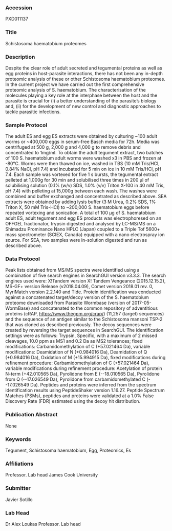 ### Accession
PXD011137

### Title
Schistosoma haematobium proteomes

### Description
Despite the clear role of adult secreted and tegumental proteins as well as egg proteins in host-parasite interactions, there has not been any in-depth proteomic analysis of these or other Schistosoma haematobium proteomes. In the current project we have carried out the first comprehensive proteomic analysis of S. haematobium. The characterisation of the molecules playing a key role at the interphase between the host and the parasite is crucial for (i) a better understanding of the parasite’s biology and, (ii) for the development of new control and diagnostic approaches to tackle parasitic infections.

### Sample Protocol
The adult ES and egg ES extracts were obtained by culturing ~100 adult worms or ~400,000 eggs in serum-free Basch media for 72h. Media was centrifuged at 500 g, 2,000 g and 4,000 g to remove debris and concentrated to 1mg/ml. To obtain the adult tegument extract, two batches of 100 S. haematobium adult worms were washed x3 in PBS and frozen at -80°C. Worms were then thawed on ice, washed in TBS (10 mM Tris/HCl, 0.84% NaCl, pH 7.4) and incubated for 5 min on ice in 10 mM Tris/HCl, pH 7.4. Each sample was vortexed for five 1 s bursts, the tegumental extract pelleted at 1,000g for 30 min and solubilised three times in 200 μl of solubilising solution (0.1% (w/v) SDS, 1.0% (v/v) Triton X-100 in 40 mM Tris, pH 7.4) with pelleting at 15,000g between each wash. The washes were combined and buffer exchanged and concentrated as described above. SEA extracts were obtained by adding lysis buffer (3 M Urea, 0.2% SDS, 1% Triton X, 50 mM Tris-HCl) to ~200,000 S. haematobium eggs before repeated vortexing and sonication.  A total of 100 µg of S. haematobium adult ES, adult tegument and egg ES products was electrophoresed on an OFFGEL fractionator, trypsin digested and analysed by LC-MS/MS on a Shimadzu Prominance Nano HPLC (Japan) coupled to a Triple Tof 5600+ mass spectrometer (SCIEX, Canada) equipped with a nano electrospray ion source. For SEA, two samples were in-solution digested and run as described above.

### Data Protocol
Peak lists obtained from MS/MS spectra were identified using a combination of five search engines in SearchGUI version v3.3.3. The search engines used were: X!Tandem version X! Tandem Vengeance (2015.12.15.2), MS-GF+ version Release (v2018.04.09), Comet version 2018.01 rev. 0, MyriMatch version 2.2.140  and Tide.  Protein identification was conducted against a concatenated target/decoy version of the S. haematobium proteome downloaded from Parasite Wormbase (version of 2017-05-WormBase) and concatenated to the common repository of adventitious proteins (cRAP, https://www.thegpm.org/crap/) (11,257 (target) sequences) and the sequence of an antigen similar to the Schistosoma mansoni TSP-2 that was cloned as described previously. The decoy sequences were created by reversing the target sequences in SearchGUI. The identification settings were as follows: Trypsin, Specific, with a maximum of 2 missed cleavages, 10.0 ppm as MS1 and 0.2 Da as MS2 tolerances; fixed modifications: Carbamidomethylation of C (+57.021464 Da),  variable modifications: Deamidation of N (+0.984016 Da), Deamidation of Q (+0.984016 Da), Oxidation of M (+15.994915 Da), fixed modifications during refinement procedure: Carbamidomethylation of C (+57.021464 Da), variable modifications during refinement procedure: Acetylation of protein N-term (+42.010565 Da), Pyrolidone from E (--18.010565 Da), Pyrolidone from Q (--17.026549 Da), Pyrolidone from carbamidomethylated C (--17.026549 Da).  Peptides and proteins were inferred from the spectrum identification results using PeptideShaker version 1.16.27. Peptide Spectrum Matches (PSMs), peptides and proteins were validated at a 1.0% False Discovery Rate (FDR) estimated using the decoy hit distribution.

### Publication Abstract
None

### Keywords
Tegument, Schistosoma haematobium, Egg, Proteomics, Es

### Affiliations
Professor. Lab head
James Cook University

### Submitter
Javier Sotillo

### Lab Head
Dr Alex Loukas
Professor. Lab head


